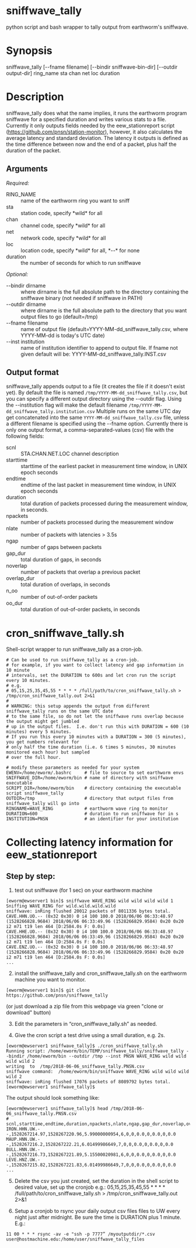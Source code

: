 # sniffwave_tally
python script and bash wrapper to tally output from earthworm's sniffwave.

# Synopsis
 sniffwave_tally [--fname filename] [--bindir sniffwave-bin-dir] [--outdir output-dir]
ring_name sta chan net loc duration

# Description
sniffwave_tally does what the name implies, it runs the earthworm program sniffwave for a 
specified duration and writes various stats to a file. Currently it only outputs fields 
needed by the eew_stationreport script (https://github.com/pnsn/station-monitor), however, 
it also calculates the average latency and standard deviation.  The latency it outputs 
is defined as the time difference between now and the end of a packet, plus half the 
duration of the packet.

## Arguments
*Required:* 
<dl>
<dt>RING_NAME</dt>
<dd>name of the earthworm ring you want to sniff</dd>
<dt>sta</dt>
<dd>station code, specify *wild* for all</dd>
<dt>chan</dt>
<dd>channel code, specify *wild* for all</dd>
<dt>net</dt>
<dd>network code, specify *wild* for all</dd>
<dt>loc</dt>
<dd>location code, specify *wild* for all, *--* for none</dd>
<dt>duration</dt>
<dd>the number of seconds for which to run sniffwave</dd>
</dl>

*Optional:*
<dl>
<dt>--bindir dirname</dt>
<dd>where dirname is the full absolute path to the directory containing 
the sniffwave binary (not needed if sniffwave in PATH)</dd>
<dt>--outdir dirname</dt>
<dd>where dirname is the full absolute path to the directory that 
you want output files to go (default=/tmp)</dd>
<dt>--fname filename</dt>
<dd>name of output file (default=YYYY-MM-dd_sniffwave_tally.csv, 
where YYYY-MM-dd is today's UTC date)</dd>
<dt>--inst institution</dt>
<dd>name of institution identifier to append to output file.
 If fname not given default will be: YYYY-MM-dd_sniffwave_tally.INST.csv </dd>
</dl>

## Output format
sniffwave_tally appends output to a file (it creates the file if it doesn't exist yet). 
By default the file is named `/tmp/YYYY-MM-dd_sniffwave_tally.csv`, but you can specify a 
different output directory using the --outdir flag. Using the --institution flag will make
the default filename `/tmp/YYYY-MM-dd_sniffwave_tally.institution.csv` Multiple runs on 
the same UTC day get concatenated into the same `YYYY-MM-dd_sniffwave_tally.csv` file, 
unless a different filename is specified using the --fname option. Currently there is 
only one output format, a comma-separated-values (csv) file with the following fields:
<dl>
<dt>scnl</dt>
<dd>STA.CHAN.NET.LOC channel description</dd>
<dt>starttime</dt>
<dd>starttime of the earliest packet in measurement time window, in UNIX epoch seconds</dd>
<dt>endtime</dt>
<dd>endtime of the last packet in measurement time window, in UNIX epoch seconds</dd>
<dt>duration</dt>
<dd>total duration of packets processed during the measurement window, in seconds.</dd>
<dt>npackets</dt>
<dd>number of packets processed during the measurement window</dd>
<dt>nlate</dt>
<dd>number of packets with latencies > 3.5s</dd>
<dt>ngap</dt>
<dd>number of gaps between packets</dd>
<dt>gap_dur</dt>
<dd>total duration of gaps, in seconds<dd>
<dt>noverlap</dt>
<dd>number of packets that overlap a previous packet</dd>
<dt>overlap_dur</dt>
<dd>total duration of overlaps, in seconds</dd>
<dt>n_oo</dt>
<dd>number of out-of-order packets</dd>
<dt>oo_dur</dt>
<dd>total duration of out-of-order packets, in seconds</dd>
</dl>

# cron_sniffwave_tally.sh
Shell-script wrapper to run sniffwave_tally as a cron-job.

```
# Can be used to run sniffwave_tally as a cron-job.
# for example, if you want to collect latency and gap information in 10 minute
# intervals, set the DURATION to 600s and let cron run the script every 10 minutes.
# e.g.
# 05,15,25,35,45,55 * * * * /full/path/to/cron_sniffwave_tally.sh > /tmp/cron_sniffwave_tally.out 2>&1
#
# WARNING: this setup appends the output from different sniffwave_tally runs on the same UTC date 
# to the same file, so do not let the sniffwave runs overlap because the output might get jumbled 
# up in the output files.  I.e. don't run this with DURATION = 600 (10 minutes) every 5 minutes.
# If you run this every 10 minutes with a DURATION = 300 (5 minutes), you get numbers relevant for
# only half the time duration (i.e. 6 times 5 minutes, 30 minutes monitored each hour) but sampled 
# over the full hour.

# modify these parameters as needed for your system
EWENV=/home/eworm/.bashrc     # file to source to set earthworm envs
SNIFFWAVE_DIR=/home/eworm/bin # name of directory with sniffwave executable
SCRIPT_DIR=/home/eworm/bin    # directory containing the executable script sniffwave_tally
OUTDIR=/tmp                   # directory that output files from sniffwave_tally will go into
RINGNAME=WAVE_RING            # earthworm wave ring to monitor
DURATION=600                  # duration to run sniffwave for in s
INSTITUTION=PNSN              # an identifier for your institution
```
# Collecting latency information for eew_stationreport

## Step by step:
1. test out sniffwave (for 1 sec) on your earthworm machine
```
[eworm@ewserver1 bin]$ sniffwave WAVE_RING wild wild wild wild 1
Sniffing WAVE_RING for wild.wild.wild.wild
sniffwave: inRing flushed 20012 packets of 8011336 bytes total.
CAVE.HHN.UO.-- (0x32 0x30) 0 i4 100 100.0 2018/06/06 06:33:48.97 (1528266828.9684) 2018/06/06 06:33:49.96 (1528266829.9584) 0x20 0x20 i2 m71 t19 len 464 [D:2584.0s F: 0.0s]
CAVE.HHE.UO.-- (0x32 0x30) 0 i4 100 100.0 2018/06/06 06:33:48.97 (1528266828.9684) 2018/06/06 06:33:49.96 (1528266829.9584) 0x20 0x20 i2 m71 t19 len 464 [D:2584.0s F: 0.0s]
CAVE.ENZ.UO.-- (0x32 0x30) 0 i4 100 100.0 2018/06/06 06:33:48.97 (1528266828.9684) 2018/06/06 06:33:49.96 (1528266829.9584) 0x20 0x20 i2 m71 t19 len 464 [D:2584.0s F: 0.0s]
...
```

2. install the sniffwave_tally and cron_sniffwave_tally.sh on the earthworm machine you want to monitor.
```
[eworm@ewserver1 bin]$ git clone https://github.com/pnsn/sniffwave_tally         
```
(or just download a zip file from this webpage via green "clone or download" button)

3. Edit the parameters in “cron_sniffwave_tally.sh” as needed.

4. Give the cron script a test drive using a small duration, e.g. 2s.
```
[eworm@ewserver1 sniffwave_tally]$ ./cron_sniffwave_tally.sh 
Running script: /home/eworm/bin/TEMP/sniffwave_tally/sniffwave_tally --bindir /home/eworm/bin --outdir /tmp --inst PNSN WAVE_RING wild wild wild wild 2
writing  to  /tmp/2018-06-06_sniffwave_tally.PNSN.csv
sniffwave command:  /home/eworm/bin/sniffwave WAVE_RING wild wild wild wild 2
sniffwave: inRing flushed 17076 packets of 8089792 bytes total.
[eworm@ewserver1 sniffwave_tally]$ 
```
The output should look something like:
```
[eworm@ewserver1 sniffwave_tally]$ head /tmp/2018-06-06_sniffwave_tally.PNSN.csv
# scnl,starttime,endtime,duration,npackets,nlate,ngap,gap_dur,noverlap,overlap_dur,n_oo,oo_dur
IRON.HHN.UW.--,1528267214.97,1528267220.96,5.99000000954,6,0,0,0.0,0,0.0,0,0.0
MAUP.HNN.UW.--,1528267216.2,1528267222.21,6.01499986649,7,0,0,0.0,0,0.0,0,0.0
BULL.HNN.UW.--,1528267216.73,1528267221.89,5.15500020981,6,0,0,0.0,0,0.0,0,0.0
LEVE.HNZ.UW.--,1528267215.82,1528267221.83,6.01499986649,7,0,0,0.0,0,0.0,0,0.0
...
```
5. Delete the csv you just created, set the duration in the shell script to desired value, set up the cronjob e.g.:
05,15,25,35,45,55 * * * * /full/path/to/cron_sniffwave_tally.sh > /tmp/cron_sniffwave_tally.out 2>&1

6. Setup a cronjob to rsync your daily output csv files files to UW every night just after midnight.  Be sure the time is DURATION plus 1 minute.  E.g.:
```
11 00 * * * rsync -av -e "ssh -p 7777” /myoutputdir/*.csv user@hostmachine.edu:/home/user/sniffwave_tally_files
```

